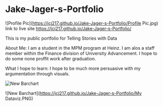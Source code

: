 # Jake-Jager-s-Portfolio

![Profile Pic](https://jcj217.github.io/Jake-Jager-s-Portfolio/Profile Pic.jpg)
link to live site https://jcj217.github.io/Jake-Jager-s-Portfolio/

This is my public portfolio for Telling Stories with Data

About Me:
I am a student in the MPM program at Heinz. I am alos a staff member within the Finance division of University Advancement. I hope to do some none proffit work after graduation. 

What I hope to learn:
I hope to be much more persuasive with my argumentation through visuals. 

![New Barchart](https://datawrapper.dwcdn.net/ILahJ/1/)

![New Barchart](https://jcj217.github.io/Jake-Jager-s-Portfolio/My Dataviz.PNG)
